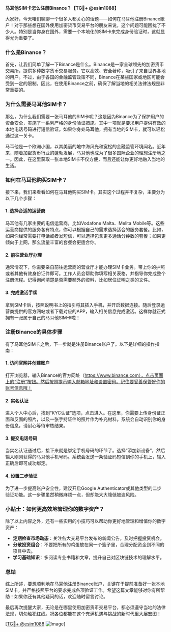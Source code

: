 **马耳他SIM卡怎么注册Binance？【TG💪+ @esim1088】**

大家好，今天咱们聊聊一个很多人都关心的话题——如何在马耳他注册Binance账户！对于那些想在国外使用加密货币交易平台的朋友来说，这个问题可能困扰了不少人。特别是当你身在国外，需要一个本地化的SIM卡来完成身份验证时，这就显得尤为重要了。

### 什么是Binance？

首先，让我们简单了解一下Binance是什么。Binance是一家全球领先的加密货币交易所，提供多种数字货币交易服务。它以高效、安全著称，吸引了来自世界各地的用户。不过，由于各国的金融监管政策不同，Binance在某些国家或地区可能会受到一定的限制。因此，在使用Binance之前，确保了解当地的相关法律法规是非常重要的。

### 为什么需要马耳他SIM卡？

那么，为什么我们需要一张马耳他的SIM卡呢？这是因为Binance为了保护用户的资金安全，实施了一系列严格的身份验证措施。其中一项就是要求用户提供有效的本地电话号码进行短信验证。如果你身处马耳他，拥有当地的SIM卡，就可以轻松通过这一关卡。

马耳他是一个欧洲小国，以其美丽的地中海风光和宽松的金融监管环境闻名。近年来，随着加密货币行业的蓬勃发展，马耳他也成为了很多国际企业的理想注册地之一。因此，在这里获取一张本地SIM卡不仅方便，而且还能让你更好地融入当地的生活。

### 如何在马耳他购买SIM卡？

接下来，我们来看看如何在马耳他购买SIM卡。其实这个过程并不复杂，主要分为以下几个步骤：

#### 1. 选择合适的运营商

马耳他有几家主要的电信运营商，比如Vodafone Malta、Melita Mobile等。这些运营商提供的服务各有特点，你可以根据自己的需求选择适合的服务套餐。比如，如果你经常需要打电话或者发短信，可以选择包含更多通话分钟数的套餐；如果更倾向于上网，那么流量丰富的套餐会更适合你。

#### 2. 前往营业厅办理

通常情况下，你需要亲自前往运营商的营业厅才能办理SIM卡业务。带上你的护照或者其他有效身份证件即可。工作人员会帮助你填写相关表格，并指导你完成整个注册流程。记得询问清楚是否需要额外的资料，比如居住证明之类的文件。

#### 3. 完成激活手续

拿到SIM卡后，按照说明书上的指引将其插入手机，并开启数据连接。随后登录运营商提供的官方网站或者下载对应的APP，输入相关信息完成激活。这样你就正式拥有一张属于自己的马耳他SIM卡啦！

### 注册Binance的具体步骤

有了马耳他SIM卡之后，下一步就是注册Binance账户了。以下是详细的操作指南：

#### 1. 访问官网并创建账户

打开浏览器，输入Binance的官方网址（https://www.binance.com），点击页面上的“注册”按钮。然后按照提示输入邮箱地址和设置密码。记住要妥善保管好你的账号信息哦！

#### 2. 实名认证

进入个人中心后，找到“KYC认证”选项，点击进入。在这里，你需要上传身份证正面和反面的照片，以及一张手持证件的照片作为补充材料。系统会自动识别你的身份信息，请耐心等待审核结果。

#### 3. 提交电话号码

当实名认证通过后，接下来就是绑定手机号码的环节了。选择“添加新设备”，然后输入刚刚获得的马耳他手机号码。系统会发送一条验证码短信到你的手机上，输入正确后即可成功绑定。

#### 4. 设置二步验证

为了进一步提高账户安全性，建议开启Google Authenticator或其他类型的二步验证功能。这一步骤虽然稍微麻烦一点，但却能大大降低被盗风险。

### 小贴士：如何更高效地管理你的数字资产？

除了以上内容之外，还有一些实用的小技巧可以帮助你更好地管理和增值你的数字资产：

- **定期检查市场动态**：关注各大交易平台发布的新闻公告，及时把握投资机会。
- **分散投资组合**：不要把所有的鸡蛋放在同一个篮子里，合理分配资金到不同的项目中去。
- **学习基础知识**：多阅读专业书籍和文章，提升自己对区块链技术的理解水平。

### 总结

综上所述，要想顺利地在马耳他注册Binance账户，关键在于提前准备好一张本地SIM卡，并严格按照平台的要求完成各项验证工作。希望这篇文章能够对你有所帮助！如果你还有其他疑问的话，欢迎随时留言讨论。

最后再次提醒大家，无论是在哪里使用加密货币交易平台，都必须遵守当地的法律法规，切勿触犯红线。祝各位都能在这个充满机遇与挑战的新时代里大展宏图！

[[TG💪+ @esim1088](https://t.me/s/esim1088) ![Image](https://i.postimg.cc/4NQfJmqS/Snipaste-2025-05-13-00-14-12.png)]